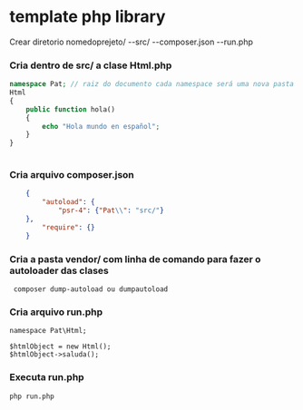 # template php library

Crear diretorio 
nomedoprejeto/
--src/
--composer.json
--run.php

### Cria dentro de src/ a clase Html.php 
```php
namespace Pat; // raiz do documento cada namespace será uma nova pasta
Html
{
    public function hola()
    {
        echo "Hola mundo en español";
    }
}
    
```

### Cria arquivo composer.json 
```json
    {
        "autoload": {
            "psr-4": {"Pat\\": "src/"}
    },
        "require": {}	
    }
```
### Cria a pasta vendor/ com linha de comando para fazer o autoloader das clases
```bach
 composer dump-autoload ou dumpautoload
```

### Cria arquivo run.php

```
namespace Pat\Html;

$htmlObject = new Html();
$htmlObject->saluda();     

 ```

### Executa run.php

```bach 
php run.php    
```